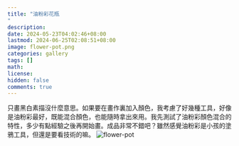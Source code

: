 ```yaml
---
title: "油粉彩花瓶"
description: 
date: 2024-05-23T04:02:46+08:00
lastmod: 2024-06-25T02:08:51+08:00
image: flower-pot.png
categories: gallery
tags: []
math: 
license: 
hidden: false
comments: true
---
```


只畫黑白素描沒什麼意思。如果要在畫作裏加入顏色，我考慮了好幾種工具，好像是油粉彩最好，既能混合顏色，也能隨時拿出來用。我先測試了油粉彩顏色混合的特性，多少有點經驗之後再開始畫。成品非常不錯吧？雖然感覺油粉彩是小孩的塗鴉工具，但還是要看技術的嘛。
![flower-pot](flower-pot.png)

